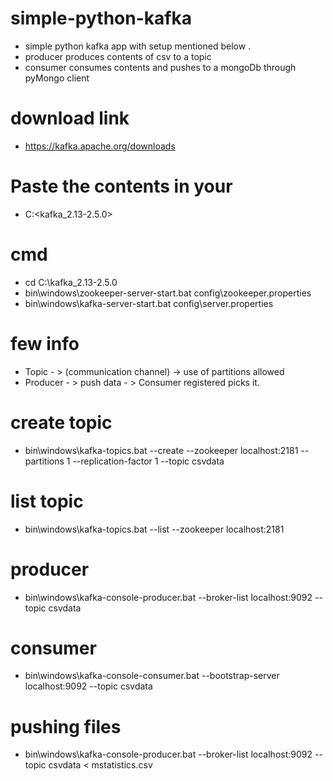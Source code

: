# simple-python-kafka
- simple python kafka app with setup mentioned below .
- producer produces contents of csv to a topic
- consumer consumes contents and pushes to a mongoDb through pyMongo client

# download link
 - https://kafka.apache.org/downloads

# Paste the contents in your 
 - C:\<kafka_2.13-2.5.0>

# cmd
 - cd C:\kafka_2.13-2.5.0
 - bin\windows\zookeeper-server-start.bat config\zookeeper.properties
 - bin\windows\kafka-server-start.bat config\server.properties

# few info
 - Topic - > (communication channel) -> use of partitions allowed
 - Producer - > push data - > Consumer registered picks it.
 
# create topic
 - bin\windows\kafka-topics.bat --create --zookeeper localhost:2181 --partitions 1 --replication-factor 1 --topic csvdata
# list topic
 - bin\windows\kafka-topics.bat --list --zookeeper localhost:2181
# producer
 - bin\windows\kafka-console-producer.bat --broker-list localhost:9092 --topic csvdata
# consumer
 - bin\windows\kafka-console-consumer.bat --bootstrap-server localhost:9092 --topic csvdata
# pushing files
 - bin\windows\kafka-console-producer.bat --broker-list localhost:9092 --topic csvdata < mstatistics.csv
